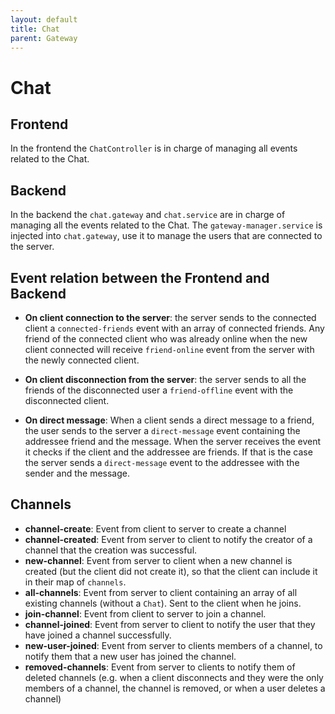 ```yaml
---
layout: default
title: Chat 
parent: Gateway 
---
```


# Chat

## Frontend

In the frontend the `ChatController` is in charge of managing all events related to the Chat.


## Backend

In the backend the `chat.gateway` and `chat.service` are in charge of managing all the events related to the Chat.
The `gateway-manager.service` is injected into `chat.gateway`, use it to manage the users that are connected to the server.

## Event relation between the Frontend and Backend

- **On client connection to the server**: the server sends to the connected client a `connected-friends` event with an array of connected friends.
Any friend of the connected client who was already online when the new client connected will receive `friend-online` event from the server with the
newly connected client.

- **On client disconnection from the server**: the server sends to all the friends of the disconnected user a `friend-offline` event with the disconnected
client.

- **On direct message**: When a client sends a direct message to a friend, the user sends to the server a `direct-message` event containing the addressee
friend and the message. When the server receives the event it checks if the client and the addressee are friends. If that is the case the server sends a 
`direct-message` event to the addressee with the sender and the message.

## Channels

- **channel-create**: Event from client to server to create a channel
- **channel-created**: Event from server to client to notify the creator of a channel that the creation was successful.
- **new-channel**: Event from server to client when a new channel is created (but the client did not create it), so that the client can include it in their map of `channels`.
- **all-channels**: Event from server to client containing an array of all existing channels (without a `Chat`). Sent to the client when he joins.
- **join-channel**: Event from client to server to join a channel.
- **channel-joined**: Event from server to client to notify the user that they have joined a channel successfully.
- **new-user-joined**: Event from server to clients members of a channel, to notify them that a new user has joined the channel.
- **removed-channels**: Event from server to clients to notify them of deleted channels (e.g. when a client disconnects and they were the only members of a channel, the channel is removed, or when a user deletes a channel)